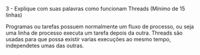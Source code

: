 3 - Explique com suas palavras como funcionam Threads (Mínimo de 15 linhas)

Programas ou tarefas possuem normalmente um fluxo de processo, ou seja uma linha de processo executa um tarefa depois da outra.
Threads são usadas para que possa existir varias execuções ao mesmo tempo, independetes umas das outras.